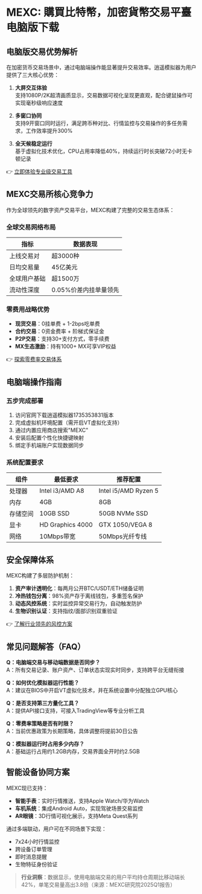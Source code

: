 # MEXC: 購買比特幣，加密貨幣交易平臺电脑版下载

## 电脑版交易优势解析
在加密货币交易场景中，通过电脑端操作能显著提升交易效率。逍遥模拟器为用户提供了三大核心优势：

1. **大屏交互体验**  
   支持1080P/2K超清画质显示，交易数据可视化呈现更直观，配合键鼠操作可实现毫秒级响应速度

2. **多窗口协同**  
   支持9开窗口同时运行，满足跨币种对比、行情监控与交易操作的多任务需求，工作效率提升300%

3. **全天候稳定运行**  
   基于虚拟化技术优化，CPU占用率降低40%，持续运行时长突破72小时无卡顿记录

👉 [立即体验专业级交易工具](https://bit.ly/okx_welcome)

## MEXC交易所核心竞争力
作为全球领先的数字资产交易平台，MEXC构建了完整的交易生态体系：

### 全球交易网络布局
| 指标                | 数据表现              |
|---------------------|-----------------------|
| 上线交易对          | 超3000种              |
| 日均交易量          | 45亿美元               |
| 全球用户基础        | 超1500万              |
| 流动性深度          | 0.05%价差内挂单量领先 |

### 零费用战略优势
- **现货交易**：0挂单费 + 1-2bps吃单费
- **合约交易**：0资金费率 + 阶梯式保证金
- **P2P交易**：支持30+支付方式，零手续费
- **MX生态激励**：持有1000+ MX可享VIP权益

👉 [探索零费率交易体系](https://bit.ly/okx_welcome)

## 电脑端操作指南
### 五步完成部署
1. 访问官网下载逍遥模拟器1735353831版本
2. 完成虚拟机环境配置（需开启VT虚拟化支持）
3. 通过内置应用商店搜索"MEXC"
4. 安装后配置个性化快捷键映射
5. 绑定手机端账户实现数据同步

### 系统配置要求
| 组件         | 最低要求                | 推荐配置                |
|--------------|-------------------------|-------------------------|
| 处理器       | Intel i3/AMD A8         | Intel i5/AMD Ryzen 5    |
| 内存         | 4GB                     | 8GB                     |
| 存储空间     | 10GB SSD                | 50GB NVMe SSD           |
| 显卡         | HD Graphics 4000        | GTX 1050/VEGA 8         |
| 网络         | 10Mbps带宽              | 50Mbps光纤专线          |

## 安全保障体系
MEXC构建了多层防护机制：
1. **资产审计透明化**：每两月公开BTC/USDT/ETH储备证明
2. **冷热钱包分离**：98%资产存于离线钱包，多重签名保护
3. **动态风控系统**：实时监控异常交易行为，自动触发防护
4. **生物识别认证**：支持指纹/面部识别双重验证

👉 [了解行业领先的风控方案](https://bit.ly/okx_welcome)

## 常见问题解答（FAQ）
**Q：电脑端交易与移动端数据是否同步？**  
A：所有交易记录、账户资产、订单状态实现实时同步，支持跨平台无缝衔接

**Q：如何优化模拟器运行性能？**  
A：建议在BIOS中开启VT虚拟化技术，并在系统设置中分配独立GPU核心

**Q：是否支持第三方量化工具？**  
A：提供API接口支持，可接入TradingView等专业分析工具

**Q：零费率策略是否有时限？**  
A：当前优惠政策为长期策略，具体调整将提前30日公告

**Q：模拟器运行时占用多少内存？**  
A：基础运行占用约1.2GB内存，交易界面全开时约2.5GB

## 智能设备协同方案
MEXC现已支持：
- **智能手表**：实时行情推送，支持Apple Watch/华为Watch
- **车机系统**：集成Android Auto，实现驾驶场景交易监控
- **AR眼镜**：3D行情可视化展示，支持Meta Quest系列

通过多端联动，用户可在不同场景下实现：
- 7x24小时行情监控
- 跨设备订单管理
- 即时消息提醒
- 生物特征身份验证

> **行业洞察**：数据显示，使用电脑端交易的用户平均持仓周期比移动端长42%，单笔交易量高出3.8倍（来源：MEXC研究院2025Q1报告）